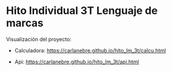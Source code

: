 # Hito Individual 3T Lenguaje de marcas

Visualización del proyecto:

- Calculadora: https://carlanebre.github.io/hito_lm_3t/calcu.html

- Api: https://carlanebre.github.io/hito_lm_3t/api.html
